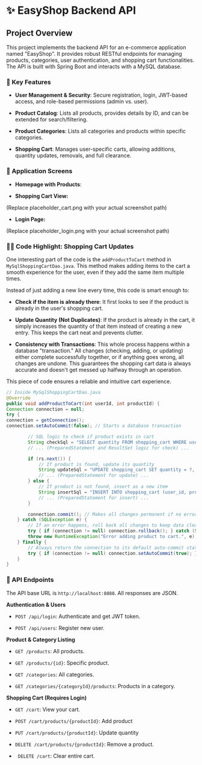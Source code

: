 # ✨ EasyShop Backend API
## Project Overview
This project implements the backend API for an e-commerce application named "EasyShop". It provides robust RESTful endpoints for managing products, categories, user authentication, and shopping cart functionalities. The API is built with Spring Boot and interacts with a MySQL database.

### 🚀 Key Features
* **User Management & Security**: Secure registration, login, JWT-based access, and role-based permissions (admin vs. user).

* **Product Catalog**: Lists all products, provides details by ID, and can be extended for search/filtering.

* **Product Categories**: Lists all categories and products within specific categories.

* **Shopping Cart**: Manages user-specific carts, allowing additions, quantity updates, removals, and full clearance.

### 📸 Application Screens
* **Homepage with Products**:


* **Shopping Cart View:**

(Replace placeholder_cart.png with your actual screenshot path)

* **Login Page:**

(Replace placeholder_login.png with your actual screenshot path)

### 🧑‍💻 Code Highlight: Shopping Cart Updates
One interesting part of the code is the ```addProductToCart``` method in ```MySqlShoppingCartDao.java```. This method makes adding items to the cart a smooth experience for the user, even if they add the same item multiple times.

Instead of just adding a new line every time, this code is smart enough to:

* **Check if the item is already there**: It first looks to see if the product is already in the user's shopping cart.

* **Update Quantity (Not Duplicates)**: If the product is already in the cart, it simply increases the quantity of that item instead of creating a new entry. This keeps the cart neat and prevents clutter.

* **Consistency with Transactions**: This whole process happens within a database "transaction." All changes (checking, adding, or updating) either complete successfully together, or if anything goes wrong, all changes are undone. This guarantees the shopping cart data is always accurate and doesn't get messed up halfway through an operation.

This piece of code ensures a reliable and intuitive cart experience.

``` java
// Inside MySqlShoppingCartDao.java
@Override
public void addProductToCart(int userId, int productId) {
Connection connection = null;
try {
connection = getConnection();
connection.setAutoCommit(false); // Starts a database transaction

        // SQL logic to check if product exists in cart
        String checkSql = "SELECT quantity FROM shopping_cart WHERE user_id = ? AND product_id = ?";
        // ... (PreparedStatement and ResultSet logic for check) ...

        if (rs.next()) {
            // If product is found, update its quantity
            String updateSql = "UPDATE shopping_cart SET quantity = ?, date_added = ? WHERE user_id = ? AND product_id = ?";
            // ... (PreparedStatement for update) ...
        } else {
            // If product is not found, insert as a new item
            String insertSql = "INSERT INTO shopping_cart (user_id, product_id, quantity, date_added) VALUES (?, ?, ?, ?)";
            // ... (PreparedStatement for insert) ...
        }

        connection.commit(); // Makes all changes permanent if no errors
    } catch (SQLException e) {
        // If an error happens, roll back all changes to keep data clean
        try { if (connection != null) connection.rollback(); } catch (SQLException ex) { /* log error */ }
        throw new RuntimeException("Error adding product to cart.", e);
    } finally {
        // Always return the connection to its default auto-commit state
        try { if (connection != null) connection.setAutoCommit(true); } catch (SQLException e) { /* log error */ }
    }
}
```
### 🎯 API Endpoints
The API base URL is ```http://localhost:8080```. All responses are JSON.

**Authentication & Users**

* ```POST /api/login```: Authenticate and get JWT token.

* ```POST /api/users```: Register new user.

**Product & Category Listing**

* ```GET /products```: All products.

* ```GET /products/{id}```: Specific product.

* ```GET /categories```: All categories.

* ```GET /categories/{categoryId}/products```: Products in a category.

**Shopping Cart (Requires Login)**

* ```GET /cart```: View your cart.

* ```POST /cart/products/{productId}```: Add product 

* ```PUT /cart/products/{productId}```: Update quantity 

* ```DELETE /cart/products/{productId}```: Remove a product.

* ``` DELETE /cart```: Clear entire cart.